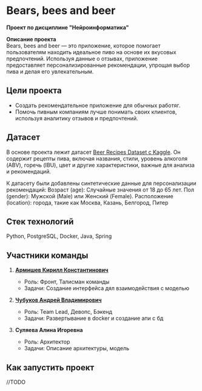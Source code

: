 # Bears, bees and beer   
**Проект по дисциплине "Нейроинформатика"**

**Описание проекта**  
Bears, bees and beer  — это приложение, которое помогает пользователям находить идеальное пиво на основе их вкусовых предпочтений. Используя данные о отзывах, приложение предоставляет персонализированные рекомендации, упрощая выбор пива и делая его увлекательным.  

## Цели проекта  
- Создать рекомендательное приложение для обычных работяг.  
- Помочь пивным компаниям лучше понимать своих клиентов, используя аналитику отзывов и предпочтений.  

## Датасет 
В основе проекта лежит датасет [Beer Recipes Dataset с Kaggle](https://www.kaggle.com/datasets/jtrofe/beer-recipes/data). Он содержит рецепты пива, включая названия, стили, уровень алкоголя (ABV), горечь (IBU), цвет и другие характеристики, важные для анализа и рекомендаций.

К датасету были добавлены синтетические  данные для персонализации рекомендаций:
Возраст (age): Случайные значения от 18 до 65 лет.
Пол (gender): Мужской (Male) или Женский (Female).
Расположение (location): города, такие как Москва, Казань, Белгород, Питер

## Стек технологий  
 Python, PostgreSQL, Docker, Java, Spring

## Участники команды  
1. **[Армишев Кирилл Константинович](https://github.com/armishev)**  
   - Роль: Фронт, Талисман команды
   - Задачи: Создание интерфейса дял взаимодействия с моделью

2. **[Чубуков Андрей Владимирович](https://github.com/Mrak0bEss)**
   - Роль: Team Lead, Девопс, Бэкенд
   - Задачи: Развертывание в docker и создание апи с бд

3. **Суляева Алина Игоревна** 
   - Роль: Архитектор
   - Задачи: Описание архитектуры, модель


## Как запустить проект  
//TODO
